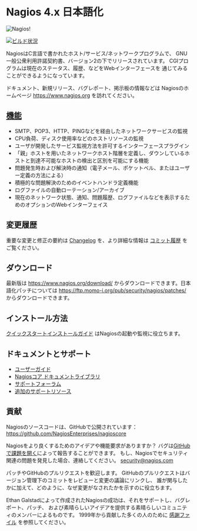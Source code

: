 Nagios 4.x 日本語化
==========

![Nagios!](https://www.nagios.com/wp-content/uploads/2015/05/Nagios-Black-500x124.png)

[![ビルド状況](https://travis-ci.org/NagiosEnterprises/nagioscore.svg?branch=master)](https://travis-ci.org/NagiosEnterprises/nagioscore)


NagiosはC言語で書かれたホスト/サービス/ネットワークプログラムで、
GNU一般公衆利用許諾契約書、バージョン2の下でリリースされています。
CGIプログラムは現在のステータス、履歴、などをWebインターフェースを
通じてみることができるようになっています。

ドキュメント、新規リリース、バグレポート、掲示板の情報などは
Nagiosのホームページ https://www.nagios.org を訪れてください。


[機能](https://www.nagios.org/about/features/)
-----------------------------------------------
* SMTP、POP3、HTTP、PINGなどを経由したネットワークサービスの監視
* CPU負荷、ディスク使用率などのホストリソースの監視
* ユーザが開発したサービス監視方法を許可するインターフェースプラグイン
* 「親」ホストを用いたネットワークホスト階層を定義し、ダウンしているホストと到達不可能なホストの検出と区別を可能にする機能
* 問題発生時および解決時の通知（電子メール、ポケットベル、またはユーザー定義の方法による）
* 積極的な問題解決のためのイベントハンドラ定義機能
* ログファイルの自動ローテーション/アーカイブ
* 現在のネットワーク状態、通知、問題履歴、ログファイルなどを表示するためのオプションのWebインターフェイス


変更履歴
-------
重要な変更と修正の要約は
[Changelog](https://raw.githubusercontent.com/NagiosEnterprises/nagioscore/master/Changelog)
を、より詳細な情報は
[コミット履歴](https://github.com/NagiosEnterprises/nagioscore/commits/master)
をご覧ください。


ダウンロード
--------
最新版は https://www.nagios.org/download/ からダウンロードできます。日本語化パッチについては https://ftp.momo-i.org/pub/security/nagios/patches/ からダウンロードできます。


インストール方法
------------
[クイックスタートインストールガイド](http://nagios.sourceforge.net/docs/nagioscore/4/en/quickstart.html)
はNagiosの起動や監視に役立ちます。


ドキュメントとサポート
-----------------------
* [ユーザーガイド](http://nagios.sourceforge.net/docs/nagioscore/4/en/)
* [Nagiosコア ドキュメントライブラリ](https://library.nagios.com/library/products/nagioscore/)
* [サポートフォーラム](https://support.nagios.com/forum/viewforum.php?f=7)
* [追加のサポートリソース](https://www.nagios.org/support/)


貢献
------------
Nagiosのソースコードは、GitHubで公開されています：
https://github.com/NagiosEnterprises/nagioscore

Nagiosをより良くするためのアイデアや機能要求がありますか？
バグは[GitHubで課題を開く](https://github.com/NagiosEnterprises/nagioscore/issues/new)によって報告することができます。
もし、Nagiosでセキュリティ関連の問題を発見した場合、連絡してください。
security@nagios.com

パッチやGitHubのプルリクエストを歓迎します。
GitHubのプルリクエストはバージョン管理下のコミットをレビューと変更の議論にリンクし、
誰が関与したかに加えて、どのように、なぜ変更がなされたかを示すのに役立ちます。

Ethan Galstadによって作成されたNagiosの成功は、それをサポートし、バグレポート、パッチ、
および素晴らしいアイデアを提供する素晴らしいコミュニティのメンバーによるものです。
1999年から貢献した多くの人のために [感謝ファイル](https://raw.githubusercontent.com/NagiosEnterprises/nagioscore/master/THANKS) を参照してください。
